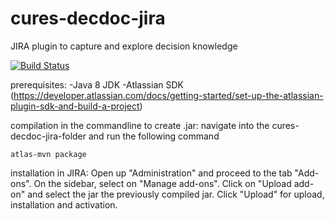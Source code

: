 # cures-decdoc-jira
JIRA plugin to capture and explore decision knowledge

[![Build Status](https://travis-ci.org/cures-hub/cures-decdoc-jira.svg?branch=master)](https://travis-ci.org/cures-hub/cures-decdoc-jira)

prerequisites:
-Java 8 JDK
-Atlassian SDK (https://developer.atlassian.com/docs/getting-started/set-up-the-atlassian-plugin-sdk-and-build-a-project)

compilation in the commandline to create .jar:
navigate into the cures-decdoc-jira-folder and run the following command
```
atlas-mvn package
```

installation in JIRA:
Open up "Administration" and proceed to the tab "Add-ons". On the sidebar, select on "Manage add-ons". 
Click on "Upload add-on" and select the jar the previously compiled jar. 
Click "Upload" for upload, installation and activation.